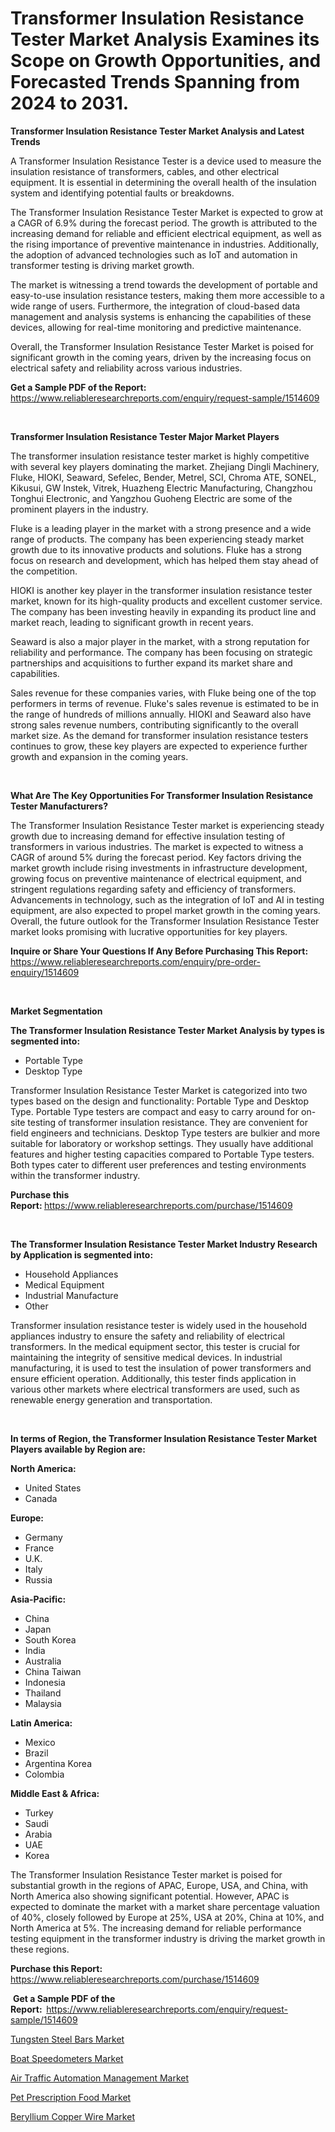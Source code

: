 <p><h1>Transformer Insulation Resistance Tester Market Analysis Examines its Scope on Growth Opportunities, and Forecasted Trends Spanning from 2024 to 2031.</h1></p><p><strong>Transformer Insulation Resistance Tester Market Analysis and Latest Trends</strong></p>
<p><p>A Transformer Insulation Resistance Tester is a device used to measure the insulation resistance of transformers, cables, and other electrical equipment. It is essential in determining the overall health of the insulation system and identifying potential faults or breakdowns.</p><p>The Transformer Insulation Resistance Tester Market is expected to grow at a CAGR of 6.9% during the forecast period. The growth is attributed to the increasing demand for reliable and efficient electrical equipment, as well as the rising importance of preventive maintenance in industries. Additionally, the adoption of advanced technologies such as IoT and automation in transformer testing is driving market growth.</p><p>The market is witnessing a trend towards the development of portable and easy-to-use insulation resistance testers, making them more accessible to a wide range of users. Furthermore, the integration of cloud-based data management and analysis systems is enhancing the capabilities of these devices, allowing for real-time monitoring and predictive maintenance.</p><p>Overall, the Transformer Insulation Resistance Tester Market is poised for significant growth in the coming years, driven by the increasing focus on electrical safety and reliability across various industries.</p></p>
<p><strong>Get a Sample PDF of the Report:&nbsp;</strong> <a href="https://www.reliableresearchreports.com/enquiry/request-sample/1514609">https://www.reliableresearchreports.com/enquiry/request-sample/1514609</a></p>
<p>&nbsp;</p>
<p><strong>Transformer Insulation Resistance Tester Major Market Players</strong></p>
<p><p>The transformer insulation resistance tester market is highly competitive with several key players dominating the market. Zhejiang Dingli Machinery, Fluke, HIOKI, Seaward, Sefelec, Bender, Metrel, SCI, Chroma ATE, SONEL, Kikusui, GW Instek, Vitrek, Huazheng Electric Manufacturing, Changzhou Tonghui Electronic, and Yangzhou Guoheng Electric are some of the prominent players in the industry.</p><p>Fluke is a leading player in the market with a strong presence and a wide range of products. The company has been experiencing steady market growth due to its innovative products and solutions. Fluke has a strong focus on research and development, which has helped them stay ahead of the competition.</p><p>HIOKI is another key player in the transformer insulation resistance tester market, known for its high-quality products and excellent customer service. The company has been investing heavily in expanding its product line and market reach, leading to significant growth in recent years.</p><p>Seaward is also a major player in the market, with a strong reputation for reliability and performance. The company has been focusing on strategic partnerships and acquisitions to further expand its market share and capabilities.</p><p>Sales revenue for these companies varies, with Fluke being one of the top performers in terms of revenue. Fluke's sales revenue is estimated to be in the range of hundreds of millions annually. HIOKI and Seaward also have strong sales revenue numbers, contributing significantly to the overall market size. As the demand for transformer insulation resistance testers continues to grow, these key players are expected to experience further growth and expansion in the coming years.</p></p>
<p>&nbsp;</p>
<p><strong>What Are The Key Opportunities For Transformer Insulation Resistance Tester Manufacturers?</strong></p>
<p><p>The Transformer Insulation Resistance Tester market is experiencing steady growth due to increasing demand for effective insulation testing of transformers in various industries. The market is expected to witness a CAGR of around 5% during the forecast period. Key factors driving the market growth include rising investments in infrastructure development, growing focus on preventive maintenance of electrical equipment, and stringent regulations regarding safety and efficiency of transformers. Advancements in technology, such as the integration of IoT and AI in testing equipment, are also expected to propel market growth in the coming years. Overall, the future outlook for the Transformer Insulation Resistance Tester market looks promising with lucrative opportunities for key players.</p></p>
<p><strong>Inquire or Share Your Questions If Any Before Purchasing This Report:</strong> <a href="https://www.reliableresearchreports.com/enquiry/pre-order-enquiry/1514609">https://www.reliableresearchreports.com/enquiry/pre-order-enquiry/1514609</a></p>
<p>&nbsp;</p>
<p><strong>Market Segmentation</strong></p>
<p><strong>The Transformer Insulation Resistance Tester Market Analysis by types is segmented into:</strong></p>
<p><ul><li>Portable Type</li><li>Desktop Type</li></ul></p>
<p><p>Transformer Insulation Resistance Tester Market is categorized into two types based on the design and functionality: Portable Type and Desktop Type. Portable Type testers are compact and easy to carry around for on-site testing of transformer insulation resistance. They are convenient for field engineers and technicians. Desktop Type testers are bulkier and more suitable for laboratory or workshop settings. They usually have additional features and higher testing capacities compared to Portable Type testers. Both types cater to different user preferences and testing environments within the transformer industry.</p></p>
<p><strong>Purchase this Report:&nbsp;</strong><a href="https://www.reliableresearchreports.com/purchase/1514609">https://www.reliableresearchreports.com/purchase/1514609</a></p>
<p>&nbsp;</p>
<p><strong>The Transformer Insulation Resistance Tester Market Industry Research by Application is segmented into:</strong></p>
<p><ul><li>Household Appliances</li><li>Medical Equipment</li><li>Industrial Manufacture</li><li>Other</li></ul></p>
<p><p>Transformer insulation resistance tester is widely used in the household appliances industry to ensure the safety and reliability of electrical transformers. In the medical equipment sector, this tester is crucial for maintaining the integrity of sensitive medical devices. In industrial manufacturing, it is used to test the insulation of power transformers and ensure efficient operation. Additionally, this tester finds application in various other markets where electrical transformers are used, such as renewable energy generation and transportation.</p></p>
<p>&nbsp;</p>
<p><strong>In terms of Region, the Transformer Insulation Resistance Tester Market Players available by Region are:</strong></p>
<p>
    <p> <strong> North America: </strong>
        <ul>
            <li>United States</li>
            <li>Canada</li>
        </ul>
        </p> 
    <p> <strong> Europe: </strong>
        <ul>
            <li>Germany</li>
            <li>France</li>
            <li>U.K.</li>
            <li>Italy</li>
            <li>Russia</li>
        </ul>
        </p> 
    <p> <strong> Asia-Pacific: </strong>
        <ul>
            <li>China</li>
            <li>Japan</li>
            <li>South Korea</li>
            <li>India</li>
            <li>Australia</li>
            <li>China Taiwan</li>
            <li>Indonesia</li>
            <li>Thailand</li>
            <li>Malaysia</li>
        </ul>
        </p> 
    <p> <strong> Latin America: </strong>
        <ul>
            <li>Mexico</li>
            <li>Brazil</li>
            <li>Argentina Korea</li>
            <li>Colombia</li>
        </ul>
        </p> 
    <p> <strong> Middle East & Africa: </strong>
        <ul>
            <li>Turkey</li>
            <li>Saudi</li>
            <li>Arabia</li>
            <li>UAE</li>
            <li>Korea</li>
        </ul>
    </p>
    </p>
<p><p>The Transformer Insulation Resistance Tester market is poised for substantial growth in the regions of APAC, Europe, USA, and China, with North America also showing significant potential. However, APAC is expected to dominate the market with a market share percentage valuation of 40%, closely followed by Europe at 25%, USA at 20%, China at 10%, and North America at 5%. The increasing demand for reliable performance testing equipment in the transformer industry is driving the market growth in these regions.</p></p>
<p><strong>Purchase this Report: </strong><a href="https://www.reliableresearchreports.com/purchase/1514609">https://www.reliableresearchreports.com/purchase/1514609</a></p>
<p>&nbsp;<strong>Get a Sample PDF of the Report:&nbsp;&nbsp;</strong><a href="https://www.reliableresearchreports.com/enquiry/request-sample/1514609">https://www.reliableresearchreports.com/enquiry/request-sample/1514609</a></p>
<p><strong></strong></p>
<p><p><a href="https://gratis-rainforest-2ca.notion.site/Tungsten-Steel-Bars-Market-Size-Growth-and-Forecast-from-2024-2031-9e09da84290c42588769ab8d15b40373">Tungsten Steel Bars Market</a></p><p><a href="https://metal-farmhouse-e95.notion.site/Boat-Speedometers-Market-Analysis-and-Market-Size-Global-Industry-Overview-Market-Segmentation-and-611b747c57d84bdd87953c12d44d3fbc">Boat Speedometers Market</a></p><p><a href="https://github.com/eeaveuhhh/Market-Research-Report-List-1/blob/main/air-traffic-automation-management-market.md">Air Traffic Automation Management Market</a></p><p><a href="https://view.publitas.com/reportprime-1/pet-prescription-food-market-research-report-provides-thorough-industry-overview-which-offers-an-in-depth-analysis-of-product-trends-and-new-market-divisions/">Pet Prescription Food Market</a></p><p><a href="https://view.publitas.com/reportprime-1/insights-into-beryllium-copper-wire-market-size-analysing-market-share-trends-and-growth-from-2024-to-2031/">Beryllium Copper Wire Market</a></p></p>